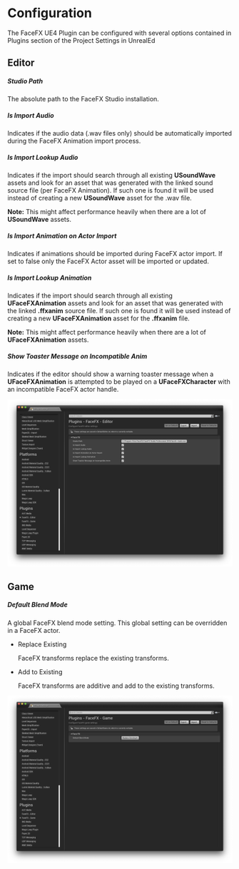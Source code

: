Configuration
=============

The FaceFX UE4 Plugin can be configured with several options contained in Plugins section of the Project Settings in
UnrealEd

Editor
------

##### Studio Path

The absolute path to the FaceFX Studio installation.

##### Is Import Audio

Indicates if the audio data (.wav files only) should be automatically imported during the FaceFX Animation import process.

##### Is Import Lookup Audio

Indicates if the import should search through all existing **USoundWave** assets and look for an asset that was generated with the linked sound source file (per FaceFX Animation). If such one is found it will be used instead of creating a new **USoundWave** asset for the .wav file.

**Note:** This might affect performance heavily when there are a lot of **USoundWave** assets.

##### Is Import Animation on Actor Import

Indicates if animations should be imported during FaceFX actor import. If set to false only the FaceFX Actor asset will be imported or updated.

##### Is Import Lookup Animation

Indicates if the import should search through all existing **UFaceFXAnimation** assets and look for an asset that was generated with the linked **.ffxanim** source file. If such one is found it will be used instead of creating a new **UFaceFXAnimation** asset for the **.ffxanim** file.

**Note:** This might affect performance heavily when there are a lot of **UFaceFXAnimation** assets.

##### Show Toaster Message on Incompatible Anim

Indicates if the editor should show a warning toaster message when a **UFaceFXAnimation** is attempted to be played on a **UFaceFXCharacter** with an incompatible FaceFX actor handle.

<img src="Images/PluginEditorSettings.png" width="640">


Game
----

##### Default Blend Mode

A global FaceFX blend mode setting. This global setting can be overridden in a FaceFX actor.

- Replace Existing

    FaceFX transforms replace the existing transforms.

- Add to Existing

    FaceFX transforms are additive and add to the existing transforms.

<img src="Images/PluginGameSettings.png" width="640">
